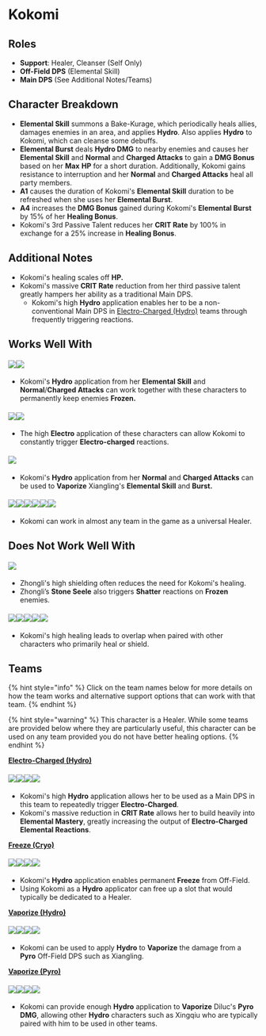 # Kokomi

## Roles

* **Support**: Healer, Cleanser (Self Only)
* **Off-Field DPS** (Elemental Skill)
* **Main DPS** (See Additional Notes/Teams)

## Character Breakdown

* **Elemental Skill** summons a Bake-Kurage, which periodically heals allies, damages enemies in an area, and applies **Hydro**. Also applies **Hydro** to Kokomi, which can cleanse some debuffs.
* **Elemental Burst** deals **Hydro DMG** to nearby enemies and causes her **Elemental Skill** and **Normal** and **Charged Attacks** to gain a **DMG Bonus** based on her **Max** **HP** for a short duration. Additionally, Kokomi gains resistance to interruption and her **Normal** and **Charged Attacks** heal all party members.
* **A1** causes the duration of Kokomi's **Elemental Skill** duration to be refreshed when she uses her **Elemental Burst**.
* **A4** increases the **DMG Bonus** gained during Kokomi's **Elemental Burst** by 15% of her **Healing Bonus**.
* Kokomi's 3rd Passive Talent reduces her **CRIT Rate** by 100% in exchange for a 25% increase in **Healing Bonus**.

## **Additional Notes**

* Kokomi's healing scales off **HP.**
* Kokomi's massive **CRIT Rate** reduction from her third passive talent greatly hampers her ability as a traditional Main DPS.
  * Kokomi's high **Hydro** application enables her to be a non-conventional Main DPS in [Electro-Charged (Hydro)](../../teams/electro-charged-hydro.md) teams through frequently triggering reactions.

## **Works Well With**

#### ![](../../.gitbook/assets/ui\_avataricon\_ganyu.png)![](../../.gitbook/assets/ui\_avataricon\_ayaka.png)

* Kokomi's **Hydro** application from her **Elemental Skill** and **Normal**/**Charged Attacks** can work together with these characters to permanently keep enemies **Frozen.**

#### ![](../../.gitbook/assets/ui\_avataricon\_beidou.png)![](../../.gitbook/assets/ui\_avataricon\_fischl.png)

* The high **Electro** application of these characters can allow Kokomi to constantly trigger **Electro-charged** reactions.

#### ![](../../.gitbook/assets/ui\_avataricon\_xiangling.png)

* Kokomi's **Hydro** application from her **Normal** and **Charged Attacks** can be used to **Vaporize** Xiangling's **Elemental Skill** and **Burst.**

#### ![](../../.gitbook/assets/ui\_icon\_anemo.webp)![](../../.gitbook/assets/ui\_icon\_cryo.webp)![](../../.gitbook/assets/ui\_icon\_electro.webp)![](../../.gitbook/assets/ui\_icon\_geo.webp)![](../../.gitbook/assets/ui\_icon\_hydro.webp)![](../../.gitbook/assets/ui\_icon\_pyro.webp)

* Kokomi can work in almost any team in the game as a universal Healer.

## Does Not Work Well With

#### ![](../../.gitbook/assets/ui\_avataricon\_zhongli.png)

* Zhongli's high shielding often reduces the need for Kokomi's healing.
* Zhongli’s **Stone Seele** also triggers **Shatter** reactions on **Frozen** enemies.

#### ![](../../.gitbook/assets/ui\_avataricon\_barbara.png)![](../../.gitbook/assets/ui\_avataricon\_diona.png)![](../../.gitbook/assets/ui\_avataricon\_sayu.png)![](../../.gitbook/assets/ui\_avataricon\_jean.png)![](../../.gitbook/assets/ui\_avataricon\_qiqi.png)

* Kokomi's high healing leads to overlap when paired with other characters who primarily heal or shield.

## **Teams**

{% hint style="info" %}
Click on the team names below for more details on how the team works and alternative support options that can work with that team.
{% endhint %}

{% hint style="warning" %}
This character is a Healer. While some teams are provided below where they are particularly useful, this character can be used on any team provided you do not have better healing options.
{% endhint %}

[**Electro-Charged (Hydro)**](../../teams/electro-charged-hydro.md)

#### ![](../../.gitbook/assets/ui\_avataricon\_kokomi.png)![](../../.gitbook/assets/ui\_avataricon\_beidou.png)![](../../.gitbook/assets/ui\_avataricon\_fischl.png)![](../../.gitbook/assets/ui\_avataricon\_kazuha.png)

* Kokomi's high **Hydro** application allows her to be used as a Main DPS in this team to repeatedly trigger **Electro-Charged**.
* Kokomi's massive reduction in **CRIT Rate** allows her to build heavily into **Elemental Mastery**, greatly increasing the output of **Electro-Charged Elemental Reactions**.&#x20;

[**Freeze (Cryo)**](../../teams/freeze.md)

#### ![](../../.gitbook/assets/ui\_avataricon\_ayaka.png)![](../../.gitbook/assets/ui\_avataricon\_kokomi.png)![](../../.gitbook/assets/ui\_avataricon\_kazuha.png)![](../../.gitbook/assets/ui\_avataricon\_shenhe.png)

* Kokomi's **Hydro** application enables permanent **Freeze** from Off-Field.
* Using Kokomi as a **Hydro** applicator can free up a slot that would typically be dedicated to a Healer.

[**Vaporize (Hydro)**](../../teams/vaporize.md)

#### ![](../../.gitbook/assets/ui\_avataricon\_kokomi.png)![](../../.gitbook/assets/ui\_avataricon\_xiangling.png)![](../../.gitbook/assets/ui\_avataricon\_bennett.png)![](../../.gitbook/assets/ui\_avataricon\_sucrose.png)

* Kokomi can be used to apply **Hydro** to **Vaporize** the damage from a **Pyro** Off-Field DPS such as Xiangling.

[**Vaporize (Pyro)**](../../teams/reverse-vaporize.md)

#### ![](../../.gitbook/assets/ui\_avataricon\_diluc.png)![](../../.gitbook/assets/ui\_avataricon\_kokomi.png)![](../../.gitbook/assets/ui\_avataricon\_bennett.png)![](../../.gitbook/assets/ui\_avataricon\_zhongli.png)

* Kokomi can provide enough **Hydro** application to **Vaporize** Diluc's **Pyro DMG**, allowing other **Hydro** characters such as Xingqiu who are typically paired with him to be used in other teams.
